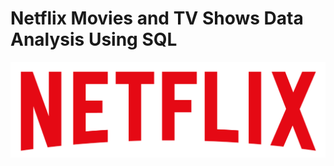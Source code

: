 # Netflix Movies and TV Shows Data Analysis Using SQL

![Netfilx logo](https://github.com/prSubrat/Netflix_sql_project/blob/main/logo.png)
